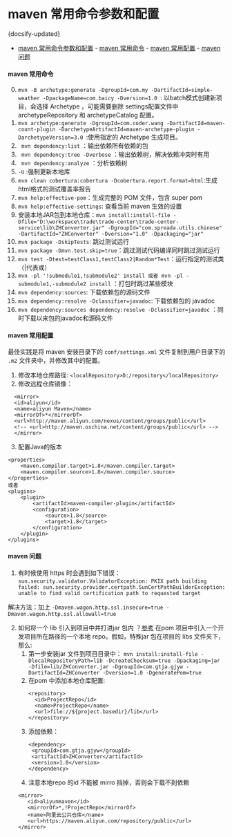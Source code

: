 #  maven 常用命令参数和配置
{docsify-updated}

- [maven 常用命令参数和配置](#maven-常用命令参数和配置)
      - [maven 常用命令](#maven-常用命令)
      - [maven 常用配置](#maven-常用配置)
      - [maven 问题](#maven-问题)


#### maven 常用命令
0. `mvn -B archetype:generate -DgroupId=com.my -DartifactId=simple-weather -DpackageName=com.baicy -Dversion=1.0 `: 以batch模式创建新项目，会选择 Archetype ，可能需要删除 settings配置文件中 archetypeRepository 和 archetypeCatalog 配置。
1. `mvn archetype:generate -DgroupId=com.coder.wang -DartifactId=maven-count-plugin -DarchetypeArtifactId=maven-archetype-plugin -DarchetypeVersion=3.0 `:使用指定的 Archetype 生成项目。
2. ` mvn dependency:list` ：输出依赖所有依赖的包
3. ` mvn dependency:tree -Dverbose` ：输出依赖树，解决依赖冲突时有用
4. ` mvn dependency:analyze` ：分析依赖树
5. `-U` :强制更新本地库
6. `mvn clean cobertura:cobertura -Dcobertura.report.format=html`:生成html格式的测试覆盖率报告
7. `mvn help:effective-pom`：生成完整的 POM 文件，包含 super pom
8. `mvn help:effective-settings`: 查看当前 maven 生效的设置
9. 安装本地JAR包到本地仓库：`mvn install:install-file -Dfile="D:\workspace\trade\trade-center\trade-center-service\lib\ZHConverter.jar" -DgroupId="com.spreada.utils.chinese" -DartifactId="ZHConverter" -Dversion="1.0" -Dpackaging="jar"`
10. `mvn package -DskipTests`: 跳过测试运行
11. `mvn package -Dmvn.test.skip=true`：跳过测试代码编译同时跳过测试运行
12. `mvn test -Dtest=testClass1,testClass2|Random*Test`：运行指定的测试类（|代表或）
13. `mvn -pl '!submodule1,!submodule2' install 或者 mvn -pl -submodule1,-submodule2 install` ：打包时跳过某些模块
14. `mvn dependency:sources`: 下载依赖包的源码文件
15. `mvn dependency:resolve -Dclassifier=javadoc`: 下载依赖包的 javadoc
16. `mvn dependency:sources dependency:resolve -Dclassifier=javadoc` ：同时下载以来包的javadoc和源码文件

#### maven 常用配置
最佳实践是将 maven 安装目录下的 `conf/settings.xml` 文件复制到用户目录下的 `.m2` 文件夹中，并修改其中的配置。
1. 修改本地仓库路径: `<localRepository>D:/repository</localRepository>`
2. 修改远程仓库镜像：
  ```
    <mirror>
    <id>aliyun</id>
    <name>aliyun Maven</name>
    <mirrorOf>*</mirrorOf>
    <url>http://maven.aliyun.com/nexus/content/groups/public</url>
    <!-- <url>http://maven.oschina.net/content/groups/public</url> -->
    </mirror>
  ```
3. 配置Java的版本
```
<properties>
    <maven.compiler.target>1.8</maven.compiler.target>
    <maven.compiler.source>1.8</maven.compiler.source>
</properties>
或者
<plugins>
    <plugin>    
        <artifactId>maven-compiler-plugin</artifactId>
        <configuration>
            <source>1.8</source>
            <target>1.8</target>
        </configuration>
    </plugin>
</plugins>
```

#### maven 问题
1. 有时候使用 https 时会遇到如下错误：`sun.security.validator.ValidatorException: PKIX path building failed: sun.security.provider.certpath.SunCertPathBuilderException: unable to find valid certification path to requested target`

解决方法：加上 `-Dmaven.wagon.http.ssl.insecure=true -Dmaven.wagon.http.ssl.allowall=true`

2. 如何将一个 lib 引入到项目中并打进jar 包内 ？[参考](https://stackoverflow.com/questions/364114/can-i-add-jars-to-maven-2-build-classpath-without-installing-them)
在pom 项目中引入一个开发项目所在路径的一个本地 repo。假如，特殊jar 包在项目的 libs 文件夹下，那么:
   1. 第一步安装jar 文件到项目目录中： `mvn install:install-file -DlocalRepositoryPath=lib -DcreateChecksum=true -Dpackaging=jar -Dfile=lib/ZHConverter.jar -DgroupId=com.gtja.gjyw -DartifactId=ZHConverter -Dversion=1.0 -DgeneratePom=true`
   2. 在pom 中添加本地仓库配置:
      ```
      <repository>
        <id>ProjectRepo</id>
        <name>ProjectRepo</name>
        <url>file://${project.basedir}/lib</url>
      </repository>
      ```
   3. 添加依赖：
      ```
      <dependency>
       <groupId>com.gtja.gjyw</groupId>
       <artifactId>ZHConverter</artifactId>
       <version>1.0</version>
      </dependency>
      ```
    4. 注意本地repo 的id 不能被 mirro 挡掉，否则会下载不到依赖
     ```
    <mirror>
        <id>aliyunmaven</id>
        <mirrorOf>*,!ProjectRepo</mirrorOf>
        <name>阿里云公共仓库</name>
        <url>https://maven.aliyun.com/repository/public</url>
    </mirror>
    ```